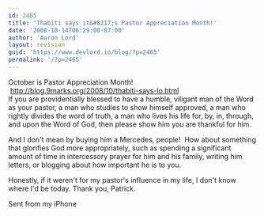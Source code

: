 ```yaml
---
id: 2465
title: 'Thabiti says it&#8217;s Pastor Appreciation Month!'
date: '2008-10-14T06:29:00-07:00'
author: 'Aaron Lord'
layout: revision
guid: 'https://www.devlord.io/blog/?p=2465'
permalink: '/?p=2465'
---
```


<div>October is Pastor Appreciation Month!  <a href="http://blog.9marks.org/2008/10/thabiti-says-lo.html">http://blog.9marks.org/2008/10/thabiti-says-lo.html</a></div>
If you are providentially blessed to have a humble, viligant man of the Word as your pastor, a man who studies to show himself approved, a man who rightly divides the word of truth, a man who lives his life for, by, in, through, and upon the Word of God, then please show him you are thankful for him.

And I don't mean by buying him a Mercedes, people!  How about something that glorifies God more appropriately, such as spending a significant amount of time in intercessory prayer for him and his family, writing him letters, or blogging about how important he is to you.

Honestly, if it weren't for my pastor's influence in my life, I don't know where I'd be today. Thank you, Patrick.

Sent from my iPhone
<div class="blogger-post-footer"></div>